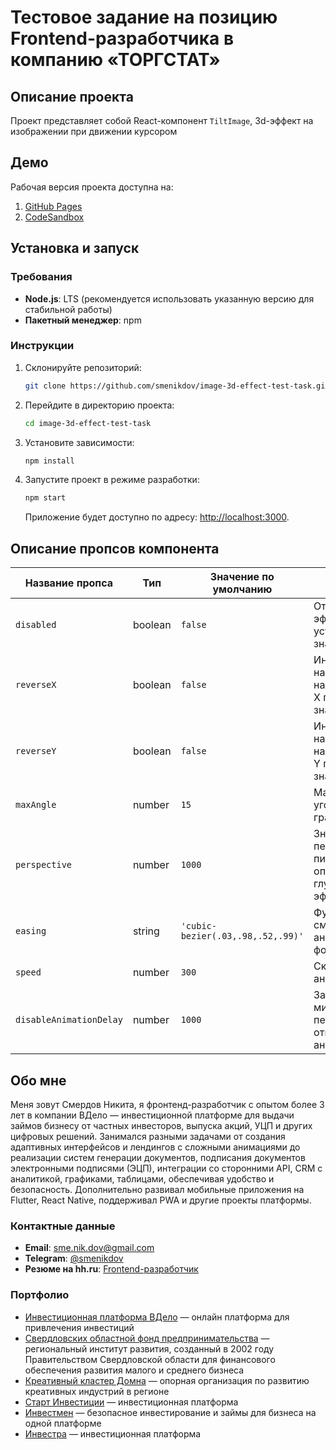 # Тестовое задание на позицию Frontend-разработчика в компанию «ТОРГСТАТ»

## Описание проекта

Проект представляет собой React-компонент `TiltImage`, 3d-эффект на изображении при движении курсором

## Демо
Рабочая версия проекта доступна на:
1. [GitHub Pages](https://smenikdov.github.io/image-3d-effect-test-task)
2. [CodeSandbox](https://codesandbox.io/p/github/smenikdov/image-3d-effect-test-task/master?import=true)

## Установка и запуск

### Требования
- **Node.js**: LTS (рекомендуется использовать указанную версию для стабильной работы)
- **Пакетный менеджер**: npm

### Инструкции
1. Склонируйте репозиторий:
   ```bash
   git clone https://github.com/smenikdov/image-3d-effect-test-task.git
   ```
2. Перейдите в директорию проекта:
   ```bash
   cd image-3d-effect-test-task
   ```
3. Установите зависимости:
   ```bash
   npm install
   ```
4. Запустите проект в режиме разработки:
   ```bash
   npm start
   ```
   Приложение будет доступно по адресу: [http://localhost:3000](http://localhost:3000).

## Описание пропсов компонента

| Название пропса         | Тип     | Значение по умолчанию | Описание                                                                  |
|-------------------------|---------|-----------------------|---------------------------------------------------------------------------|
| `disabled`              | boolean | `false`               | Отключает 3D-эффект при установке значения `true`.                        |
| `reverseX`              | boolean | `false`               | Инвертирует направление наклона по оси X при установке значения `true`.   |
| `reverseY`              | boolean | `false`               | Инвертирует направление наклона по оси Y при установке значения `true`.   |
| `maxAngle`              | number  | `15`                  | Максимальный угол наклона (в градусах)                                    |
| `perspective`           | number  | `1000`                | Значение перспективы (в пикселях), определяющее глубину 3D-эффекта.       |
| `easing`                | string  | `'cubic-bezier(.03,.98,.52,.99)'` | Функция смягчения анимации в формате CSS.                     |
| `speed`                 | number  | `300`                 | Скорость анимации                                                         |
| `disableAnimationDelay` | number  | `1000`                | Задержка (в миллисекундах) перед отключением анимации.                    |

## Обо мне
Меня зовут Смердов Никита, я фронтенд-разработчик с опытом более 3 лет в компании ВДело — инвестиционной платформе для выдачи займов бизнесу от частных инвесторов,
выпуска акций, УЦП и других цифровых решений. Занимался разными задачами от создания адаптивных интерфейсов и лендингов с сложными анимациями до реализации систем
генерации документов, подписания документов электронными подписями (ЭЦП), интеграции со сторонними API, CRM с аналитикой, графиками, таблицами, обеспечивая удобство
и безопасность. Дополнительно развивал мобильные приложения на Flutter, React Native, поддерживал PWA и другие проекты платформы.

### Контактные данные
- **Email**: [sme.nik.dov@gmail.com](mailto:sme.nik.dov@gmail.comm)
- **Telegram**: [@smenikdov](https://t.me/smenikdov)
- **Резюме на hh.ru**: [Frontend-разработчик](https://hh.ru/resume/fb1e52e0ff0e6e1c130039ed1f7937726b7030)

### Портфолио
- [Инвестиционная платформа ВДело](https://vdelo.pro) — онлайн платформа для привлечения инвестиций
- [Свердловских областной фонд предпринимательства](https://sofp.ru) — региональный институт развития, созданный в 2002 году Правительством Свердловской области для финансового обеспечения развития малого и среднего бизнеса
- [Креативный кластер Домна](https://domna.pro) — опорная организация по развитию креативных индустрий в регионе
- [Старт Инвестиции](https://start-investment.pro) — инвестиционная платформа
- [Инвестмен](https://investmen.pro) — безопасное инвестирование и займы для бизнеса на одной платформе
- [Инвестра](https://инвестра.рф) — инвестиционная платформа
